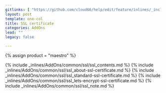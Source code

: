 ```yaml
---
gitlinks: [ "https://github.com/cloud66/help/edit/feature/inlines/_includes/_inlines/AddOns/common/ssl/ssl_contents.md", "https://github.com/cloud66/help/edit/feature/inlines/_includes/_inlines/AddOns/common/ssl/ssl_about-ssl-certificate.md", "https://github.com/cloud66/help/edit/feature/inlines/_includes/_inlines/AddOns/common/ssl/ssl_standard-ssl-certificate.md", "https://github.com/cloud66/help/edit/feature/inlines/_includes/_inlines/AddOns/common/ssl/ssl_lets-encrypt-ssl-certificate.md", "https://github.com/cloud66/help/edit/feature/inlines/_includes/_inlines/AddOns/common/ssl/ssl_note.md" ]
layout: post
template: one-col
title: SSL certificate
categories: AddOns
lead: ""
legacy: false

---
```

{% assign product = "maestro" %}

{% include _inlines/AddOns/common/ssl/ssl_contents.md %}
{% include _inlines/AddOns/common/ssl/ssl_about-ssl-certificate.md %}
{% include _inlines/AddOns/common/ssl/ssl_standard-ssl-certificate.md %}
{% include _inlines/AddOns/common/ssl/ssl_lets-encrypt-ssl-certificate.md %}
{% include _inlines/AddOns/common/ssl/ssl_note.md %}

